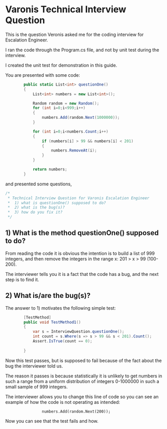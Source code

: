 # Varonis Technical Interview Question

This is the question Veronis asked me for the coding interview for Escalation Engineer.

I ran the code through the Program.cs file, and not by unit test during
the interview.

I created the unit test for demonstration in this guide.

You are presented with some code:

```csharp
        public static List<int> questionOne()
        {
            List<int> numbers = new List<int>();

            Random random = new Random();
            for (int i=0;i<999;i++)
            {
                numbers.Add(random.Next(1000000));
            }

            for (int i=0;i<numbers.Count;i++)
            {
                if (numbers[i] > 99 && numbers[i] < 201)
                {
                    numbers.RemoveAt(i);
                }
            }

            return numbers;
        }
```

and presented some questions,

```csharp
/*
 * Technical Interview Question for Varonis Escalation Engineer
 *  1) what is questionOne() supposed to do?
 *  2) what is the bug(s)?
 *  3) how do you fix it?
 */
```

## 1) What is the method questionOne() supposed to do?

From reading the code it is obvious the intention is to build a list of 999
 integers, and then remove the integers in the range x: 201 > x > 99 (100-200).
 
The interviewer tells you it is a fact that the code has a bug, and the next step
is to find it.

## 2) What is/are the bug(s)?


The answer to 1) motivates the following simple test:

```csharp
        [TestMethod]
        public void TestMethod1()
        {
            var s = InterviewQuestion.questionOne();
            int count = s.Where(s => s > 99 && s < 201).Count();
            Assert.IsTrue(count == 0);
            
        }
```

Now this test passes, but is supposed to fail because of the fact about
 the bug the interviewer told us.
 
The reason it passes is because statistically it is unlikely to get numbers in
such a range from a uniform distribution of integers 0-1000000 in such a small
sample of 999 integers.

The interviewer allows you to change this line of code so you can see an example
of how the code is not operating as intended:

```charp
                numbers.Add(random.Next(200));
```

Now you can see that the test fails and how.